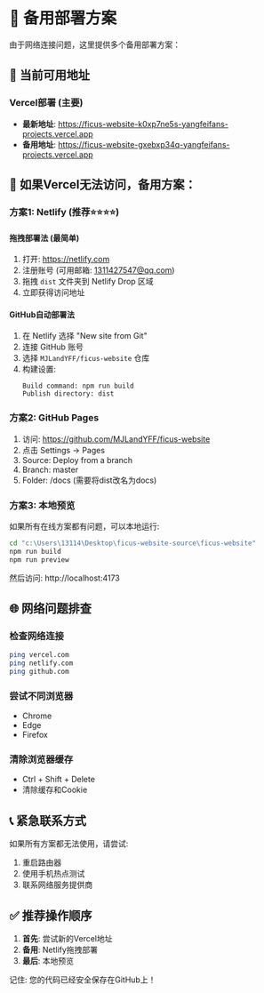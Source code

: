 # 🔄 备用部署方案

由于网络连接问题，这里提供多个备用部署方案：

## 🚀 当前可用地址

### Vercel部署 (主要)
- **最新地址**: https://ficus-website-k0xp7ne5s-yangfeifans-projects.vercel.app
- **备用地址**: https://ficus-website-gxebxp34q-yangfeifans-projects.vercel.app

## 🔧 如果Vercel无法访问，备用方案：

### 方案1: Netlify (推荐⭐⭐⭐⭐)

#### 拖拽部署法 (最简单)
1. 打开: https://netlify.com
2. 注册账号 (可用邮箱: 1311427547@qq.com)
3. 拖拽 `dist` 文件夹到 Netlify Drop 区域
4. 立即获得访问地址

#### GitHub自动部署法
1. 在 Netlify 选择 "New site from Git"
2. 连接 GitHub 账号
3. 选择 `MJLandYFF/ficus-website` 仓库
4. 构建设置:
   ```
   Build command: npm run build
   Publish directory: dist
   ```

### 方案2: GitHub Pages
1. 访问: https://github.com/MJLandYFF/ficus-website
2. 点击 Settings → Pages
3. Source: Deploy from a branch
4. Branch: master
5. Folder: /docs (需要将dist改名为docs)

### 方案3: 本地预览
如果所有在线方案都有问题，可以本地运行:
```bash
cd "c:\Users\13114\Desktop\ficus-website-source\ficus-website"
npm run build
npm run preview
```
然后访问: http://localhost:4173

## 🌐 网络问题排查

### 检查网络连接
```bash
ping vercel.com
ping netlify.com
ping github.com
```

### 尝试不同浏览器
- Chrome
- Edge  
- Firefox

### 清除浏览器缓存
- Ctrl + Shift + Delete
- 清除缓存和Cookie

## 📞 紧急联系方式

如果所有方案都无法使用，请尝试:
1. 重启路由器
2. 使用手机热点测试
3. 联系网络服务提供商

## ✅ 推荐操作顺序

1. **首先**: 尝试新的Vercel地址
2. **备用**: Netlify拖拽部署
3. **最后**: 本地预览

记住: 您的代码已经安全保存在GitHub上！
